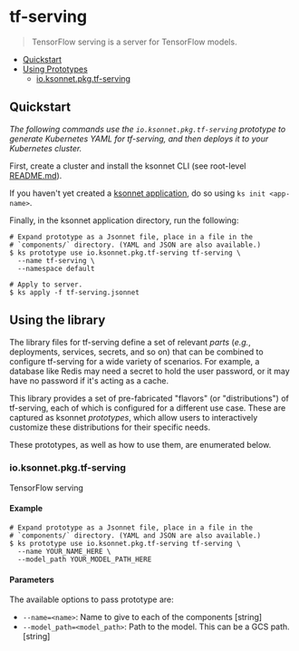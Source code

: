 # tf-serving

> TensorFlow serving is a server for TensorFlow models.


* [Quickstart](#quickstart)
* [Using Prototypes](#using-prototypes)
  * [io.ksonnet.pkg.tf-serving](#io.ksonnet.pkg.tf-serving)

## Quickstart

*The following commands use the `io.ksonnet.pkg.tf-serving` prototype to generate Kubernetes YAML for tf-serving, and then deploys it to your Kubernetes cluster.*

First, create a cluster and install the ksonnet CLI (see root-level [README.md](rootReadme)).

If you haven't yet created a [ksonnet application](linkToSomewhere), do so using `ks init <app-name>`.

Finally, in the ksonnet application directory, run the following:

```shell
# Expand prototype as a Jsonnet file, place in a file in the
# `components/` directory. (YAML and JSON are also available.)
$ ks prototype use io.ksonnet.pkg.tf-serving tf-serving \
  --name tf-serving \
  --namespace default

# Apply to server.
$ ks apply -f tf-serving.jsonnet
```

## Using the library

The library files for tf-serving define a set of relevant *parts* (_e.g._, deployments, services, secrets, and so on) that can be combined to configure tf-serving for a wide variety of scenarios. For example, a database like Redis may need a secret to hold the user password, or it may have no password if it's acting as a cache.

This library provides a set of pre-fabricated "flavors" (or "distributions") of tf-serving, each of which is configured for a different use case. These are captured as ksonnet *prototypes*, which allow users to interactively customize these distributions for their specific needs.

These prototypes, as well as how to use them, are enumerated below.

### io.ksonnet.pkg.tf-serving

TensorFlow serving
#### Example

```shell
# Expand prototype as a Jsonnet file, place in a file in the
# `components/` directory. (YAML and JSON are also available.)
$ ks prototype use io.ksonnet.pkg.tf-serving tf-serving \
  --name YOUR_NAME_HERE \
  --model_path YOUR_MODEL_PATH_HERE
```

#### Parameters

The available options to pass prototype are:

* `--name=<name>`: Name to give to each of the components [string]
* `--model_path=<model_path>`: Path to the model. This can be a GCS path. [string]


[rootReadme]: https://github.com/ksonnet/mixins
